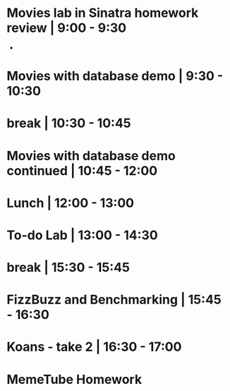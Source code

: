 # Movies lab in Sinatra homework review | 9:00 - 9:30
- 
    
# Movies with database demo | 9:30 - 10:30

# break | 10:30 - 10:45

# Movies with database demo continued | 10:45 - 12:00

# Lunch | 12:00 - 13:00

# To-do Lab | 13:00 - 14:30
    
# break | 15:30 - 15:45

# FizzBuzz and Benchmarking | 15:45 - 16:30

# Koans - take 2 | 16:30 - 17:00

# MemeTube Homework   
		
		
